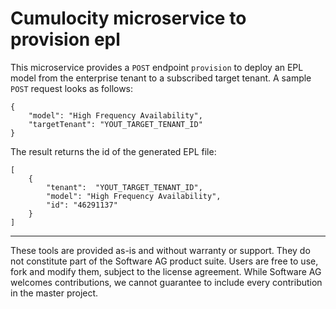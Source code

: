 # Cumulocity microservice to provision epl

This microservice provides a `POST` endpoint `provision` to deploy an EPL model from the enterprise tenant to a subscribed target tenant.
A sample `POST` request looks as follows:
```
{
    "model": "High Frequency Availability",
    "targetTenant": "YOUT_TARGET_TENANT_ID"
}
```
The result returns the id of the generated EPL file:
```
[
    {
        "tenant":  "YOUT_TARGET_TENANT_ID",
        "model": "High Frequency Availability",
        "id": "46291137"
    }
]
```

------------------------------

These tools are provided as-is and without warranty or support. They do not constitute part of the Software AG product suite. Users are free to use, fork and modify them, subject to the license agreement. While Software AG welcomes contributions, we cannot guarantee to include every contribution in the master project.
